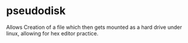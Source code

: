 # pseudodisk

Allows Creation of a file which then gets mounted as a hard drive under linux, allowing for hex editor practice.